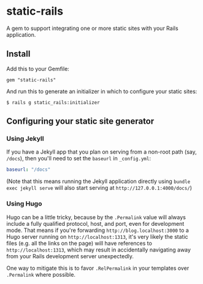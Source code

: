 # static-rails

A gem to support integrating one or more static sites with your Rails
application.

## Install

Add this to your Gemfile:

```
gem "static-rails"
```

And run this to generate an initializer in which to configure your static sites:

```
$ rails g static_rails:initializer
```


## Configuring your static site generator

### Using Jekyll

If you have a Jekyll app that you plan on serving from a non-root path (say,
`/docs`), then you'll need to set the `baseurl` in `_config.yml`:

```yml
baseurl: "/docs"
```

(Note that this means running the Jekyll application directly using `bundle exec
jekyll serve` will also start serving at `http://127.0.0.1:4000/docs/`)

### Using Hugo

Hugo can be a little tricky, because by the `.Permalink` value will always
include a fully qualified protocol, host, and port, even for development mode.
That means if you're forwarding `http://blog.localhost:3000` to a Hugo server
running on `http://localhost:1313`, it's very likely the static files (e.g. all
the links on the page) will have references to `http://localhost:1313`, which
may result in accidentally navigating away from your Rails development server
unexpectedly.

One way to mitigate this is to favor `.RelPermalink` in your templates over
`.Permalink` where possible.

